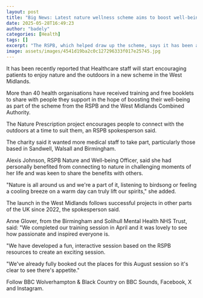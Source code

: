 ```yaml
---
layout: post
title: "Big News: Latest nature wellness scheme aims to boost well-being"
date: 2025-05-28T16:49:23
author: "badely"
categories: [Health]
tags: []
excerpt: "The RSPB, which helped draw up the scheme, says it has been a success in other parts of the UK."
image: assets/images/4541d19ba2c0c127296333f017e25745.jpg
---
```


It has been recently reported that Healthcare staff will start encouraging patients to enjoy nature and the outdoors in a new scheme in the West Midlands.

More than 40 health organisations have received training and free booklets to share with people they support in the hope of boosting their well-being as part of the scheme from the RSPB and the West Midlands Combined Authority.

The Nature Prescription project encourages people to connect with the outdoors at a time to suit them, an RSPB spokesperson said.

The charity said it wanted more medical staff to take part, particularly those based in Sandwell, Walsall and Birmingham.

Alexis Johnson, RSPB Nature and Well-being Officer, said she had personally benefited from connecting to nature in challenging moments of her life and was keen to share the benefits with others.

"Nature is all around us and we're a part of it, listening to birdsong or feeling a cooling breeze on a warm day can truly lift our spirits," she added.

The launch in the West Midlands follows successful projects in other parts of the UK since 2022, the spokesperson said.

Anne Glover, from the Birmingham and Solihull Mental Health NHS Trust, said: "We completed our training session in April and it was lovely to see how passionate and inspired everyone is. 

"We have developed a fun, interactive session based on the RSPB resources to create an exciting session. 

"We've already fully booked out the places for this August session so it's clear to see there's appetite."

Follow BBC Wolverhampton & Black Country on BBC Sounds, Facebook, X and Instagram.

